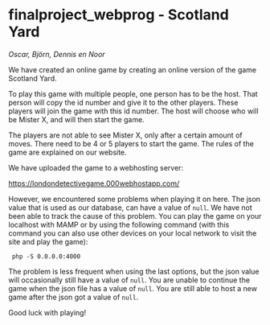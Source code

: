 # finalproject_webprog - Scotland Yard

_Oscar, Björn, Dennis en Noor_

We have created an online game by creating an online version of the game Scotland Yard.

To play this game with multiple people, one person has to be the host. That person will copy the id number and give it to the other players. These players will join the game with this id number. The host will choose who will be Mister X, and will then start the game. 

The players are not able to see Mister X, only after a certain amount of moves. There need to be 4 or 5 players to start the game. The rules of the game are explained on our website.

We have uploaded the game to a webhosting server: 

https://londondetectivegame.000webhostapp.com/

However, we encountered some problems when playing it on here. The json value that is used as our database, can have a value of `null`. We have not been able to track the cause of this problem. You can play the game on your localhost with MAMP or by using the following command (with this command you can also use other devices on your local network to visit the site and play the game):

```
 php -S 0.0.0.0:4000 
```

The problem is less frequent when using the last options, but the json value will occasionally still have a value of `null`. You are unable to continue the game when the json file has a value of `null`. You are still able to host a new game after the json got a value of `null`.

Good luck with playing!

